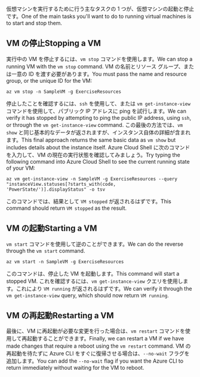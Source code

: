 <span data-ttu-id="72296-101">仮想マシンを実行するために行う主なタスクの 1 つが、仮想マシンの起動と停止です。</span><span class="sxs-lookup"><span data-stu-id="72296-101">One of the main tasks you'll want to do to running virtual machines is to start and stop them.</span></span>

## <a name="stopping-a-vm"></a><span data-ttu-id="72296-102">VM の停止</span><span class="sxs-lookup"><span data-stu-id="72296-102">Stopping a VM</span></span>

<span data-ttu-id="72296-103">実行中の VM を停止するには、`vm stop` コマンドを使用します。</span><span class="sxs-lookup"><span data-stu-id="72296-103">We can stop a running VM with the `vm stop` command.</span></span> <span data-ttu-id="72296-104">VM の名前とリソース グループ、または一意の ID を渡す必要があります。</span><span class="sxs-lookup"><span data-stu-id="72296-104">You must pass the name and resource group, or the unique ID for the VM:</span></span>

```azurecli
az vm stop -n SampleVM -g ExerciseResources
```

<span data-ttu-id="72296-105">停止したことを確認するには、`ssh` を使用して、または `vm get-instance-view` コマンドを使用して、パブリック IP アドレスに ping を試行します。</span><span class="sxs-lookup"><span data-stu-id="72296-105">We can verify it has stopped by attempting to ping the public IP address, using `ssh`, or through the `vm get-instance-view` command.</span></span> <span data-ttu-id="72296-106">この最後の方法では、`vm show` と同じ基本的なデータが返されますが、インスタンス自体の詳細が含まれます。</span><span class="sxs-lookup"><span data-stu-id="72296-106">This final approach returns the same basic data as `vm show` but includes details about the instance itself.</span></span> <span data-ttu-id="72296-107">Azure Cloud Shell に次のコマンドを入力して、VM の現在の実行状態を確認してみましょう。</span><span class="sxs-lookup"><span data-stu-id="72296-107">Try typing the following command into Azure Cloud Shell to see the current running state of your VM:</span></span>

```azurecli
az vm get-instance-view -n SampleVM -g ExerciseResources --query "instanceView.statuses[?starts_with(code, 'PowerState/')].displayStatus" -o tsv
```

<span data-ttu-id="72296-108">このコマンドでは、結果として `VM stopped` が返されるはずです。</span><span class="sxs-lookup"><span data-stu-id="72296-108">This command should return `VM stopped` as the result.</span></span>

## <a name="starting-a-vm"></a><span data-ttu-id="72296-109">VM の起動</span><span class="sxs-lookup"><span data-stu-id="72296-109">Starting a VM</span></span>

<span data-ttu-id="72296-110">`vm start` コマンドを使用して逆のことができます。</span><span class="sxs-lookup"><span data-stu-id="72296-110">We can do the reverse through the `vm start` command.</span></span>

```azurecli
az vm start -n SampleVM -g ExerciseResources
```

<span data-ttu-id="72296-111">このコマンドは、停止した VM を起動します。</span><span class="sxs-lookup"><span data-stu-id="72296-111">This command will start a stopped VM.</span></span> <span data-ttu-id="72296-112">これを確認するには、`vm get-instance-view` クエリを使用します。これにより `VM running` が返されるはずです。</span><span class="sxs-lookup"><span data-stu-id="72296-112">We can verify it through the `vm get-instance-view` query, which should now return `VM running`.</span></span>

## <a name="restarting-a-vm"></a><span data-ttu-id="72296-113">VM の再起動</span><span class="sxs-lookup"><span data-stu-id="72296-113">Restarting a VM</span></span>

<span data-ttu-id="72296-114">最後に、VM に再起動が必要な変更を行った場合は、`vm restart` コマンドを使用して再起動することができます。</span><span class="sxs-lookup"><span data-stu-id="72296-114">Finally, we can restart a VM if we have made changes that require a reboot using the `vm restart` command.</span></span> <span data-ttu-id="72296-115">VM の再起動を待たずに Azure CLI をすぐに復帰させる場合は、`--no-wait` フラグを追加します。</span><span class="sxs-lookup"><span data-stu-id="72296-115">You can add the `--no-wait` flag if you want the Azure CLI to return immediately without waiting for the VM to reboot.</span></span>

